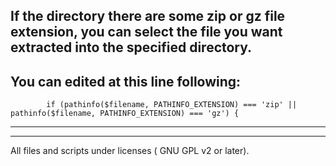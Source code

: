 If the directory there are some zip or gz file extension, you can select the file you want extracted into the specified directory.
--------------
You can edited at this line following:
--------------

            if (pathinfo($filename, PATHINFO_EXTENSION) === 'zip' || pathinfo($filename, PATHINFO_EXTENSION) === 'gz') {
--------------
--------------
All files and scripts under licenses ( GNU GPL v2 or later).
